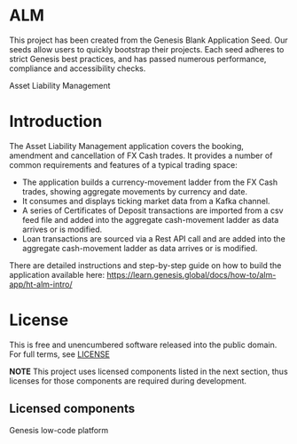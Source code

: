 # ALM

This project has been created from the Genesis Blank Application Seed. Our seeds allow users to quickly bootstrap
their projects. Each seed adheres to strict Genesis best practices, and has passed numerous performance, compliance and
accessibility checks. 

Asset Liability Management

# Introduction

The Asset Liability Management application covers the booking, amendment and cancellation of FX Cash trades. It provides a number of common requirements and features of a typical trading space:

- The application builds a currency-movement ladder from the FX Cash trades, showing aggregate movements by currency and date.
- It consumes and displays ticking market data from a Kafka channel.
- A series of Certificates of Deposit transactions are imported from a csv feed file and added into the aggregate cash-movement ladder as data arrives or is modified.
- Loan transactions are sourced via a Rest API call and are added into the aggregate cash-movement ladder as data arrives or is modified.


There are detailed instructions and step-by-step guide on how to build the application available here:
https://learn.genesis.global/docs/how-to/alm-app/ht-alm-intro/



# License

This is free and unencumbered software released into the public domain. For full terms, see [LICENSE](./LICENSE)

**NOTE** This project uses licensed components listed in the next section, thus licenses for those components are required during development.

## Licensed components
Genesis low-code platform
